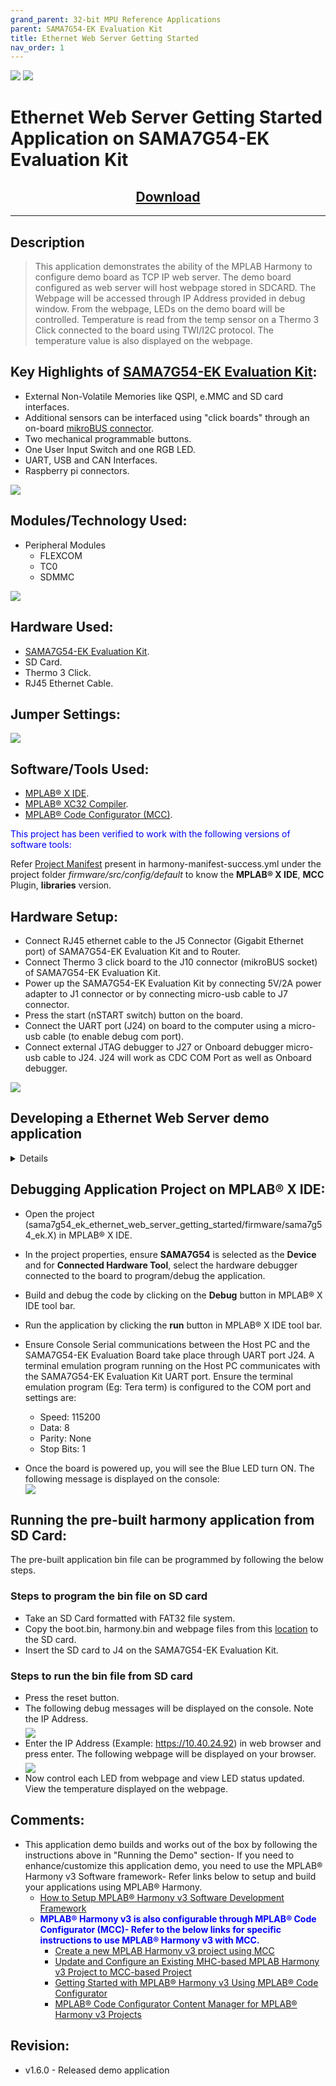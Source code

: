 ```yaml
---
grand_parent: 32-bit MPU Reference Applications
parent: SAMA7G54-EK Evaluation Kit
title: Ethernet Web Server Getting Started
nav_order: 1
---
```


<img src = "images/microchip_logo.png">

<img src = "images/microchip_mplab_harmony_logo_small.png">

# Ethernet Web Server Getting Started Application on SAMA7G54-EK Evaluation Kit
<h2 align="center"> <a href="https://github.com/Microchip-MPLAB-Harmony/reference_apps/releases/latest/download/sama7g54_ek_ethernet_web_server_getting_started.zip" > Download </a> </h2>

-----
## Description

>   This application demonstrates the ability of the MPLAB Harmony to configure demo board as TCP IP web server. The demo board configured as web server will host webpage stored in SDCARD. The Webpage will be accessed through IP Address provided in debug window. From the webpage, LEDs on the demo board will be controlled. Temperature is read from the temp sensor on a Thermo 3 Click connected to the board using TWI/I2C protocol. The temperature value is also displayed on the webpage.

## Key Highlights of [SAMA7G54-EK Evaluation Kit](https://www.microchip.com/en-us/development-tool/EV21H18A):

* External Non-Volatile Memories like QSPI, e.MMC and SD card interfaces.
* Additional sensors can be interfaced using "click boards" through an on-board [mikroBUS connector](https://www.mikroe.com/click).
* Two mechanical programmable buttons.
* One User Input Switch and one RGB LED.
* UART, USB and CAN Interfaces.
* Raspberry pi connectors.

<img src = "images/sama7g54_ek.png">

## Modules/Technology Used:

- Peripheral Modules
    - FLEXCOM
    - TC0
    - SDMMC <br>
<img src = "images/project_graph.png" align="middle">

## Hardware Used:  

- [SAMA7G54-EK Evaluation Kit](https://www.microchip.com/en-us/development-tool/EV21H18A).
- SD Card.
- Thermo 3 Click.
- RJ45 Ethernet Cable.

## Jumper Settings:
<img src = "images/jumper_settings.png">

## Software/Tools Used:
- [MPLAB® X IDE](https://microchipdeveloper.com/mplabx:installation).
- [MPLAB® XC32 Compiler](https://microchipdeveloper.com/install:xc32).
- [MPLAB® Code Configurator (MCC)](https://microchipdeveloper.com/install:mcc).

<span style="color:blue"> This project has been verified to work with the following versions of software tools:</span>

Refer [Project Manifest](./firmware/src/config/default/harmony-manifest-success.yml) present in harmony-manifest-success.yml under the project folder *firmware/src/config/default* to know the **MPLAB® X IDE**, **MCC** Plugin, **libraries**  version.

## Hardware Setup: <span id="Setup1"><span>
- Connect RJ45 ethernet cable to the J5 Connector (Gigabit Ethernet port) of SAMA7G54-EK Evaluation Kit and to Router.
- Connect Thermo 3 click board to the J10 connector (mikroBUS socket) of SAMA7G54-EK Evaluation Kit.
- Power up the SAMA7G54-EK Evaluation Kit by connecting 5V/2A power adapter to J1 connector or by connecting micro-usb cable to J7 connector.
- Press the start (nSTART switch) button on the board.
- Connect the UART port (J24) on board to the computer using a micro-usb cable (to enable debug com port).
- Connect external JTAG debugger to J27 or Onboard debugger micro-usb cable to J24. J24 will work as CDC COM Port as well as Onboard debugger.<br>
 
<img src = "images/board.jpg">

## Developing a Ethernet Web Server demo application

<details>
  <summary> Details
</summary> 

1. Open **MPLAB® X IDE** from the main menu.
2. Create a New Project by clicking the New Project icon <img src = "images/step1_1.png"> or by selecting **File** -> **New Project**.
3. In the New Project window, under **Projects:** select **32-Bit MCC Harmony Project** and click **Next**.
<img src = "images/step1.png"> <br>
<img src = "images/step2_1.png"> <br>
 
4. In the Framework Path, enter the path of the folder where you would like to download the Harmony 3 framework packages and Click **Next**.  <br>
<img src = "images/step2.png">  <br>

5. In the **Project Settings** dialog window, fill in or select the information needed for below:<br>
  a. **Location:** Enter a valid path to store the application project.  <br>
  b. **Folder:** Enter Project Folder name. <br>
  c. **Name:** Enter Project Name.  <br>
  d. **Path:** Selecting the above fields auto populates the Path.  <br>
  e. Click **Next** <br>
<img src = "images/step3.png">  <br>

6. In the **Configuration Settings** dialog window, fill in or select the information for below:  
  a. **Name:** Fill configuration name as **default**.<br>
  b. **Device Family:** From drop down list select **SAM**.<br>
  c. **Target Device:** From drop down list select **SAMA7G54**.<br>
  d. Click **Finish**.<br>
<img src = "images/step4.png">  <br>

7. This creates an empty project and set this project as **main project**. If there are other projects open in the project explorer window, set this project as main project by right clicking on the project, choose **Set as Main Project**.  <br>
<img src = "images/step5.png">  <br>

8. Once the project is created, **MCC** will be automatically launched. (To launch **MCC** manually, from main menu, click on **Tools** -> **Embedded** -> **MPLAB® Code Configurator** or click **MCC** button <img src = "images/mcc.png"> in the **MPLAB® X IDE** tool bar.) It will launch Content manger Wizard. Then click **Select MPLAB Harmony**.  <br>
<img src = "images/step6.png">  <br>

9. In addition to the required packages(**csp**,**dev_packs**), download the optional packages **bsp**, **core**, **net**, **wolfssl**  and then click **Finish**. Content download will take some time. Please wait till all the contents are downloaded.  <br>
<img src = "images/step7.png">  <br>
<img src = "images/step7_1.png">  <br>
<img src = "images/step7_3.png">  <br>
<img src = "images/step7_4.png">  <br>

10. Once the download is complete, click **Save** in **Save MCC Configuration file** window.<br>
<img src = "images/step7_2.png">  <br>  

11. Now a project graph will be displayed. From **Device Resources** window, click add button <img src = "images/add.png"> to add Board Support Packages for **SAMA7G5 Evaluation kit BSP** to **Project Graph**.  <br>
<img src = "images/step8.png">  <br>

12. In **Project Graph**, Select **TCP/IP Configuration** from **plugins** drop-down list.
<img src = "images/step9.png">  <br>

13. Now **TCP/IP Configuration** window will be displayed. Click **Application** in TCP/IP Layers on the left side pane. 
<img src = "images/step13.png">  <br>

14. To add **DHCP CLIENT** to **Active Components** window, drag and drop it from **Available Components**. Click **Yes** for adding Harmony Core.<br>
<img src = "images/step14.png">  <br>

15. Click **No** for FreeRTOS component. This example is a Bare metal project.
<img src = "images/step15.png">  <br>

16. **DHCP CLIENT** is moved to **Active Components** window.
<img src = "images/step16.png">  <br>

17. Similarly add **DNS CLIENT**, **HTTPNET SERVER** and **SNTP** to **Active Components** window.<br>
<img src = "images/step17_1.png">  <br>

18. Click **Presentation** in TCP/IP Layers on the left side pane. <br>
<img src = "images/step18_1.png">  <br>
   a. Add **Presentation Layer** to **Active Components** window by dragging and dropping it from **Available Components** window. <br>
<img src = "images/step18_2.png">  <br>

19. Click **Transport** in TCP/IP Layers on the left side pane. <br>
<img src = "images/step18.png">  <br>

20. Add **TCP** to **Active Components** window by dragging and dropping it from **Available Components** window. This will add **Crypto Library** also to the project.<br>
   a. Click **Yes** to add **Crypto Library**. The **wolfCrypt Library** will be added to the project.<br>
<img src = "images/step19_1.png">  <br>
   b. Click **Yes** to add **wolfCrypt Library**.<br>
<img src = "images/step19_2.png">  <br>
   c. Click **Yes** to connect **Crypto Library** and **wolfCrypt Library** in project graph.
<img src = "images/step19_3.png">  <br>
   d. **TCP** added to project. <br>
<img src = "images/step19.png">  <br>

21. Add **UDP** to **Active Components** window by dragging and dropping from **Available Components** window.<br>
<img src = "images/step20.png">  <br>

22. Click **Network** in TCP/IP Layers on the left side pane.
<img src = "images/step21.png">  <br>

23. Add **IPv4**, **ARP** and **ICMPv4** to **Active Components** window by dragging and dropping them from **Available Components** window.<br>
<img src = "images/step22.png">  <br>

24. Click **Data Link** in TCP/IP Layers on the left side pane.<br>
<img src = "images/step23.png">  <br>

25. Click <img src = "images/step24_1.png"> next to **Network Interface** in **Active Components** window to add an Interface. This will add **NETCONFIG-0** to **Network Interface** section in **Active Components** window.<br>
<img src = "images/step24.png">  <br>

26. Add **GMAC0** to **MAC** section in **Active Components** window by dragging and dropping from **MAC Components** window. <br>
<img src = "images/step25.png">  <br>

27. Add **KSZ9131** and **MIIM Driver** to **PHY** section in **Active Components** window by drag and drop from **PHY Components** window. <br>
<img src = "images/step26.png">  <br>

28. Connect **NETCONFIG-0** with **GMAC0** and **GMAC0** with **KSZ9131** in **Active Components** window by clicking and dragging the <img src = "images/step27_1.png"> or <img src = "images/step27_2.png"> button. <br>  
<img src = "images/step27.png">  <br>

29. Click **Basic Config** in TCP/IP Layers on the left side pane.<br>
<img src = "images/step28.png">  <br>

30. Add **TCPIP CMD** to **Active Components** window by dragging and dropping from **Available Components** window.<br>
<img src = "images/step29.png">  <br>

31. Click **Overview** on the left side pane to see the complete configuration.
<img src = "images/step30.png">  <br>

32. Click **Config Summary** on the left side pane to see the summary of configuration. The missing mandatory and optional components will be listed here.
<img src = "images/step31.png">  <br>

33. Add Harmony components listed in **Unsatisfied Dependencies**. <br>
   a. Close **TCP/IP Configuration** window. <br>
   b. In **Project Graph**, Select **Root** in **View:** tab and add all **Unsatisfied Dependencies**. 

34. We need **SDCARD** to store webpages. To access **SDCARD**, we need to enable **SDMMC** module in project. <br>
   a. From **Device Resources** window, expand **Peripherals** and expand **SDMMC** to view **SDMMC** list.
   
35. Click add button <img src = "images/add.png"> to add **SDMMC1** to **Project Graph**.  <br>
<img src = "images/step37.png"> <br>

36. **SDMMC1** added to **Project Graph** window.
<img src = "images/step38.png"> <br>

37. From **Device Resources** window, expand **System Services** to view the list. 
38. Click add button <img src = "images/add.png"> to add **COMMAND**, **DEBUG**, **TIME** and **FILE SYSTEM** to **Project Graph**.  <br>
<img src = "images/step39.png"> <br>

39. **COMMAND**, **DEBUG**, **TIME** and **FILE SYSTEM** are added to **Project Graph** window.
<img src = "images/step41.png"> <br>

40. Add **SYS_CONSOLE** dependency.<br>
   a. Right Click on **SYS_CONSOLE** button <img src = "images/diamond.png"> on **TCP/IP STACK** box.<br>
   b. Select Satisfiers → **CONSOLE**.
   <img src = "images/step42.png"> <br>

41. Add COMMAND and DEBUG System Service to CONSOLE.<br>
   a. Right Click on **SYS_CONSOLE** button <img src = "images/diamond.png"> on **DEBUG** box.<br>
   b. Select Satisfiers → **CONSOLE**.<br>
   <img src = "images/step43_1.png"> <br>
   c. Right Click on **SYS_CONSOLE** button <img src = "images/diamond.png"> on **COMMAND** box.<br>
   d. Select Satisfiers → **CONSOLE**.<br>
   <img src = "images/step43_2.png"> <br>

42. Add **SDHC** consumers.<br>
   a. Right Click on **SDHC** button <img src = "images/diamond.png"> on **SDMMC1** box.<br>
   b. Select consumers → **SDMMC**.<br>
   <img src = "images/step44.png"> <br>
   
43. Add **SDMMC** consumers.<br>
   a. Right Click on **DRV_MEDIA** button <img src = "images/square.png"> on **SDMMC** box.<br>
   b. Select consumers → **FILE SYSTEM**.<br>
   <img src = "images/step45.png"> <br>
   
44. Add **TIME** satisfiers.<br>
   a. Right Click on **TMR** button <img src = "images/diamond.png"> on **TIME** box.<br>
   b. Select Satisfiers → **TC0**.<br>
   <img src = "images/step46.png"> <br>

45. From **Device Resources** window, expand **Peripherals** and expand **FLEXCOM** to view **FLEXCOM** list. <br>
   a. Click add button <img src = "images/add.png"> to add **FLEXCOM3** and **FLEXCOM9** to **Project Graph**.  <br>
   <img src = "images/step33.png"> <br>

46. **FLEXCOM3** and **FLEXCOM9** added to **Project Graph** window.
<img src = "images/step35.png"> <br>
   
47. In SAMA7G54-EK Evaluation Kit, Debug UART is connected to FLEXCOM3 peripheral module.<br>
   a. To add **UART** consumers, Right Click on **UART** button <img src = "images/diamond.png"> on **FLEXCOM3** box.<br>
   b. Select consumers → **CONSOLE**.<br>
   <img src = "images/step47.png"> <br>   
   
48. In SAMA7G54-EK Evaluation Kit, Thermo 3 click board is connected to MikroBUS 1 Slot. I2C communication Protocol is required to access Thermo 3 click board. The I2C/TWI lines of MikroBUS 1 Slot are connected to FLEXCOM9 peripheral module. <br>
   a. To add **I2C** consumers, Right Click on **I2C** button <img src = "images/diamond.png"> on **FLEXCOM9** box.<br>
   b. Select consumers → **I2C**.<br>
   <img src = "images/step48.png"> <br>      

49. Add **wolfCrypt Library** consumers.<br>
   a. Right Click on **LIB_WOLFCRYPT** button <img src = "images/square.png"> on **wolfCrypt Library** box.<br>
   b. Select consumers → **wolfSSL Library**.<br>
   <img src = "images/step49_1.png"> <br>   
   c. Right Click on **TLS Provider** button <img src = "images/diamond.png"> on **TCP/IP STACK** box.<br>
   d. Select Satisfiers → **wolfSSL Library**.<br>
   <img src = "images/step49_2.png"> <br>    
   
50. Update the System **Heap size** and all other **Stack Size**.<br>
   a. Select the **System** in the **Project Graph** window.<br>
   b. In **Configuration Options** window, update the System **Heap size** and all other **Stack Size** as shown in the image below.  <br>
<img src = "images/step49.png"> <br>     

51. Start **Clock Configuration** from **Plugins** drop-down menu.
<img src = "images/step50.png"> <br>  	

52. Verify the **clock configuration**. The application demo can work with default clock configuration.<br>
   a. Verify the **Processor Clock (CPU_CLK)** is 800,000,000 Hz. <br>
   b. Verify the **Master Clock (MCK0)** is 200,000,000 Hz.<br>
<img src = "images/step51.png"> <br>
<br>c. Verify the **Peripheral Clocks** are enabled for FLEXCOM3, FLEXCOM9, GMAC0, SDMMC1 and TC0. Select the **System** in the **Project Graph** window. In **Configuration Options**, expand **Clock** then expand **Peripheral Clocks**.<br>
<img src = "images/step51_1.png"> <br>    
   d. **GMAC0** requires 125,000,000 Hz clock frequency. We need to use **ETHPLL** as clock source. To Enable **ETHPLL**, select the **System** in the **Project Graph** window. In **Configuration Options**, expand **Clock** then expand **ETHPLL**. Now click on the check box of **Enable PLL** and update the value as shown below.<br>
<img src = "images/step51_2.png"> <br>    
   e. Enable **GMAC0** clock. Select the **System** in the **Project Graph** window. In **Configuration Options**, expand **Clock** then expand **Generic Clocks**. <br>
   f. Expand **GMAC0** and click on **Enable** check box. Update **GCLKCSS** as **ETHPLL**.<br>
<img src = "images/step51_3.png"> <br>  
   g. Enable **SDMMC1** clock. Select the **System** in the **Project Graph** window. In **Configuration Options**, expand **Clock** then expand **Generic Clocks**. <br>   
   h. Expand **SDMMC1** and Click on **Enable** check box. Update **GCLKCSS** as **MAINCK**.<br>
<img src = "images/step51_4.png"> <br>  
	
53. Start **interrupt Configuration** from Plugins drop-down menu.
<img src = "images/step52.png"> <br>
<br>a. Verify whether **FLEXCOM3**, **FLEXCOM9**, **GMAC0**, **SDMMC1** and **TC0_CH0** interrupt is enabled.
<img src = "images/step52_1.png"> <br>
<img src = "images/step52_2.png"> <br>
54. Start **Pin Configuration** from Plugins drop-down menu.
<img src = "images/step53.png"> <br>
<br>a. Refer to the SAMA7G54-EK User's Guide for the **UART** pins.
   <img src = "images/step53_2.png"> <br> 
<br>b. Configure the pins for **UART** as shown below. 
   <img src = "images/step53_1.png"> <br> 
<br>c. Refer to the SAMA7G54-EK User's Guide for **TWI** pins.
   <img src = "images/step53_3.png"> <br>
<br>d. Configure the pins for **TWI** as shown below.   
   <img src = "images/step53_4.png"> <br>
<br>e. Configure the pins for **SDMMC1** as shown below. 
   <img src = "images/step53_5.png"> <br>
<br>f. Refer to **Gigabit Ethernet Interface Schematic** in SAMA7G54-EK User's Guide for the **GMAC0** pins
   <img src = "images/step53_6.png"> <br>
<br>g. Configure the pins for **GMAC0** as shown below.
   <img src = "images/step53_7.png"> <br>

55. Update **HTTPNET SERVER** Listening port and default **HTTP NET** file.<br> 
   a. In **Project Graph** window, Select **APPLICATION LAYER** from the list in **view:** tab.<br> 
   b. Click on **HTTPNET SERVER** box in **Project Graph**.<br>
   c. In **Configuration Options**, in **HTTPNER SERVER** expand **Advanced Settings**. Update **Default HTTP NET file** as **index.html** and update **HTTP NET Listening Port** as 443.<br> 
   <img src = "images/step54_1.png"> <br>
   
56. Enable Encryption setting.<br>
   a. In **Project Graph** window, Select **PRESENTATION LAYER** from the list in **view:** tab.<br> 
   b. Click on **Presentation Layer** box in **Project Graph**.<br>
   c. In **Configuration Options** window, Enable **Support Encryption?** by clicking on the check box.
<img src = "images/step55_2.png"> <br>
   d. In **Configuration Options** window, expand **Support Encryption?** Update **Encryption Provider** as **WolfSSL** from list and enable **Support Server Encryption?** by clicking on the check box.<br>
<img src = "images/step55_3.png"> <br>

57. Update **TCP/IP stack Dynamic RAM Size** to **92160**. <br> 
   a. In **Project Graph** window, select **BASIC CONFIGURATION** from the list in **view:** tab.<br> 
   b. Click on **TCPIP CORE** box in **Project Graph**.<br>
   c. In **Configuration Options**, expand **Heap Configuration** and update **TCP/IP stack Dynamic RAM Size** to **92160**. 
    <img src = "images/step55_5.png"> <br>
	
58. Update **KSZ9131** PHY Address to **7**. <br> 
   a. In **Project Graph** window, select **DATA LINK LAYER** from the list in **view:** tab.<br> 
   b. Click on **KSZ9131** box in **Project Graph**.<br>
   c. In **Configuration Options** window, in **KSZ9131** Update **PHY Address** to **7**. 
    <img src = "images/ksz9131.png"> <br>
	
59. Now Save all. Then click generate code. This will generate code for all the Device Resource that have been added in the project graph.  <br>
<img src = "images/step55.png">  <br>

60. Up to this point in the project creation process, you used MPLAB Code Configurator (MCC) to configure and generate code to initialize the device (SAMA7G54). <br>
  Refer [initialization.c](./firmware/src/config/default/initialization.c) to find that all the device resource added in the project graph got initialized.  All that is left is for the user to write the application code in the app.c file.
  Documentation for each of the peripheral libraries or driver libraries can be accessed as follows:<br>
  a. Peripheral libraries APIs can be accessed as a HTML file (.html) from the Harmony 3 Framework path. (\<framework_path\>/csp/docs/index.html)<br>
  b. BSP libraries APIs can be found in bsp.h <br>
  c. TCP/IP Stack APIs can be accessed as a HTML file (.html) from the Harmony 3 Framework path. (\<framework_path\>/net/docs/index.html)<br>

61. APIs used for this application are as follows:
  * LED_GREEN_On
  * LED_GREEN_Off
  * LED_Red_On
  * LED_Red_Off
  * LED_Blue_On
  * LED_Blue_Off
  * FLEXCOM9_TWI_CallbackRegister
  * FLEXCOM9_TWI_Write
  * FLEXCOM9_TWI_IsBusy
  * FLEXCOM9_TWI_Read
  * SYS_FS_Mount
  * TCPIP_STACK_Status
  * SYS_CONSOLE_PRINT
  * SYS_CONSOLE_MESSAGE
  * TCPIP_STACK_NumberOfNetworksGet
  * TCPIP_STACK_NetAddress
  * TCPIP_STACK_NetNameGet
  * TCPIP_STACK_NetIsReady
  * TCPIP_STACK_IndexToNet
  
62. Sample code can be found here [app](./firmware/src/app.c), [http net app](./firmware/src/custom_http_net_app.c), [http net print](./firmware/src/http_net_print.c), [main](./firmware/src/main.c) and Its header file can be found here [app](./firmware/src/app.h), [http net print](./firmware/src/http_net_print.h).

63. Now right click on the project and click **Properties**. For **Connected Hardware Tool** -> select connected hardware debugger used, for **Compiler Toolchain** -> select **XC32** and click **Apply**.  <br>
<img src = "images/step59.png">  <br>

64. From J-32/J-Link, In **Option categories** choose **Communication** and for **JTAG Method**, select **4-wire JTAG**.  <br>
<img src = "images/step60.png">  <br>

65. Select **bootstrap** from **Categories** and select the **Use Bootstrap** checkbox. For **bootstrap file** -> select the **at91bootstrap.elf** file from [here](./firmware/sama7g54_ek.X)- Click on **Apply** and **OK**.  <br>
<img src = "images/step61.png">  <br>

66. By default, **MPLAB X** only produces **ELF** and **Hex** format output files.
    To generate application output in binary format, a post build step needs to be added to the project properties.
	To do this, right click on project and select **properties**, select **building**, click the check box **Execute this line after build**, then enter the below command. <br>

	***${MP_CC_DIR}/xc32-objcopy -O binary ${DISTDIR}/${PROJECTNAME}.${IMAGE_TYPE}.elf ${DISTDIR}/harmony.bin*** <br>

    Click on **Apply** and **OK**.
<img src = "images/step62.png" align="middle"> <br>

67. Clean and build the project. You should see a message on the output console that the project was successfully built. This completes the development of the ethernet web server getting started application.  <br>

68. The harmony.bin binaries will be available at ./firmware/sama7g54_ek.X/dist/default/production.
</details> 

## Debugging Application Project on MPLAB® X IDE:
- Open the project (sama7g54_ek_ethernet_web_server_getting_started/firmware/sama7g54_ek.X) in MPLAB® X IDE.  
- In the project properties, ensure **SAMA7G54** is selected as the **Device** and for **Connected Hardware Tool**, select the hardware debugger connected to the board to program/debug the application.    
- Build and debug the code by clicking on the **Debug** button in MPLAB® X IDE tool bar.   
- Run the application by clicking the **run** button in MPLAB® X IDE tool bar.
- Ensure Console Serial communications between the Host PC and the SAMA7G54-EK Evaluation Board take place through UART port J24. 
A terminal emulation program running on the Host PC communicates with the SAMA7G54-EK Evaluation Kit UART port.
Ensure the terminal emulation program (Eg: Tera term) is configured to the COM port and settings are:
  * Speed: 115200
  * Data: 8
  * Parity: None
  * Stop Bits: 1 

- Once the board is powered up, you will see the Blue LED turn ON.
  The following message is displayed on the console:<br>
 <img src = "images/DebugInfo.png" align="middle"> <br> 

## Running the pre-built harmony application from SD Card:
The pre-built application bin file can be programmed by following the below steps.

### Steps to program the bin file on SD card
- Take an SD Card formatted with FAT32 file system.  
- Copy the boot.bin, harmony.bin and webpage files from this [location](./hex) to the SD card.  
- Insert the SD card to J4 on the SAMA7G54-EK Evaluation Kit.  

### Steps to run the bin file from SD card 
- Press the reset button.
- The following debug messages will be displayed on the console. Note the IP Address.<br>
<img src = "images/DebugPrint.png" align="middle"> <br> 
- Enter the IP Address (Example: https://10.40.24.92) in web browser and press enter. The following webpage will be displayed on your browser.
<img src = "images/WebPage.png" align="middle"> <br> 
- Now control each LED from webpage and view LED status updated. View the temperature displayed on the webpage.

## Comments:
- This application demo builds and works out of the box by following the instructions above in "Running the Demo" section- If you need to enhance/customize this application demo, you need to use the MPLAB® Harmony v3 Software framework- Refer links below to setup and build your applications using MPLAB® Harmony.
    - [How to Setup MPLAB® Harmony v3 Software Development Framework](https://ww1.microchip.com/downloads/en/DeviceDoc/How_to_Setup_MPLAB_%20Harmony_v3_Software_Development_Framework_DS90003232C.pdf)
    - <span style="color:blue"> **MPLAB® Harmony v3 is also configurable through MPLAB® Code Configurator (MCC)- Refer to the below links for specific instructions to use MPLAB® Harmony v3 with MCC.**</span>	
	   - [Create a new MPLAB Harmony v3 project using MCC](https://microchipdeveloper.com/harmony3:getting-started-training-module-using-mcc)
	   - [Update and Configure an Existing MHC-based MPLAB Harmony v3 Project to MCC-based Project](https://microchipdeveloper.com/harmony3:update-and-configure-existing-mhc-proj-to-mcc-proj)
       - [Getting Started with MPLAB® Harmony v3 Using MPLAB® Code Configurator](https://www.youtube.com/watch?v=KdhltTWaDp0)
	   - [MPLAB® Code Configurator Content Manager for MPLAB® Harmony v3 Projects](https://www.youtube.com/watch?v=PRewTzrI3iE)
    
## Revision:
- v1.6.0 - Released demo application
